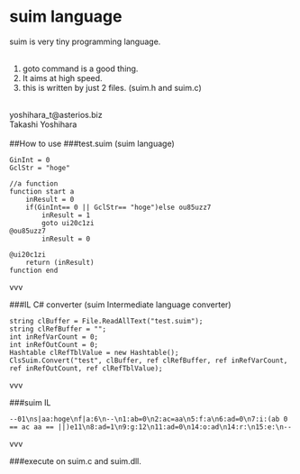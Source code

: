 # suim language
suim is very tiny programming language.<br />
<br />
1. goto command is a good thing.<br />
2. It aims at high speed.<br />
3. this is written by just 2 files. (suim.h and suim.c)<br />
<br />
yoshihara_t@asterios.biz<br />
Takashi Yoshihara<br />
<br />
##How to use
###test.suim (suim language)

    GinInt = 0
    GclStr = "hoge"

    //a function
    function start a
        inResult = 0
        if(GinInt== 0 || GclStr== "hoge")else ou85uzz7
            inResult = 1
            goto ui20c1zi
    @ou85uzz7
            inResult = 0
    
    @ui20c1zi
        return (inResult)
    function end

vvv

###IL C# converter (suim Intermediate language converter)

    string clBuffer = File.ReadAllText("test.suim");
    string clRefBuffer = "";
    int inRefVarCount = 0;
    int inRefOutCount = 0;
    Hashtable clRefTblValue = new Hashtable();
    ClsSuim.Convert("test", clBuffer, ref clRefBuffer, ref inRefVarCount, ref inRefOutCount, ref clRefTblValue);

vvv

###suim IL

    --01\ns|aa:hoge\nf|a:6\n--\n1:ab=0\n2:ac=aa\n5:f:a\n6:ad=0\n7:i:(ab 0 == ac aa == ||)e11\n8:ad=1\n9:g:12\n11:ad=0\n14:o:ad\n14:r:\n15:e:\n--

vvv

###execute on suim.c and suim.dll.
